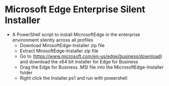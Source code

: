 # Microsoft Edge Enterprise Silent Installer
* A PowerShell script to install MicrosoftEdge in the enterprise environment silently across all profiles
    * Download MirosoftEdge-Installer zip file
    * Extract MirosoftEdge-Installer zip file
    * Go to (https://www.microsoft.com/en-us/edge/business/download) and download the x64 bit installer for Edge for Business
    * Drag the Edge for Business .MSI file into the MicrosoftEdge-Installer folder
    * Right click the Installer.ps1 and run with powershell
